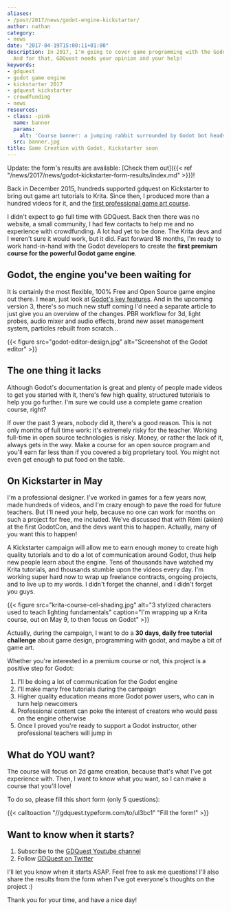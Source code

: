 ```yaml
---
aliases:
- /post/2017/news/godot-engine-kickstarter/
author: nathan
category:
- news
date: "2017-04-19T15:00:11+01:00"
description: In 2017, I'm going to cover game programming with the Godot game engine.
  And for that, GDQuest needs your opinion and your help!
keywords:
- gdquest
- godot game engine
- kickstarter 2017
- gdquest kickstarter
- crowdfunding
- news
resources:
- class: -pink
  name: banner
  params:
    alt: 'Course banner: a jumping rabbit surrounded by Godot bot heads'
  src: banner.jpg
title: Game Creation with Godot, Kickstarter soon
---
```


Update: the form's results are available: [Check them out]({{< ref "/news/2017/news/godot-kickstarter-form-results/index.md" >}})!

Back in December 2015, hundreds supported gdquest on Kickstarter to bring out game art tutorials to Krita. Since then, I produced more than a hundred videos for it, and the [first professional game art course](//gumroad.com/l/krita-game-art-tutorial-1).

I didn't expect to go full time with GDQuest. Back then there was no website, a small community, I had few contacts to help me and no experience with crowdfunding. A lot had yet to be done. The Krita devs and I weren't sure it would work, but it did. Fast forward 18 months, I'm ready to work hand-in-hand with the Godot developers to create the **first premium course for the powerful Godot game engine**.


## Godot, the engine you've been waiting for

It is certainly the most flexible, 100% Free and Open Source game engine out there. I mean, just look at [Godot's key features](//godotengine.org/features). And in the upcoming version 3, there's so much new stuff coming I'd need a separate article to just give you an overview of the changes. PBR workflow for 3d, light probes, audio mixer and audio effects, brand new asset management system, particles rebuilt from scratch...


{{< figure src="godot-editor-design.jpg" alt="Screenshot of the Godot editor" >}}



## The one thing it lacks

Although Godot's documentation is great and plenty of people made videos to get you started with it, there's few high quality, structured tutorials to help you go further. I'm sure we could use a complete game creation course, right?

If over the past 3 years, nobody did it, there's a good reason. This is not only months of full time work: it's extremely risky for the teacher. Working full-time in open source technologies is risky. Money, or rather the lack of it, always gets in the way. Make a course for an open source program and you'll earn far less than if you covered a big proprietary tool. You might not even get enough to put food on the table.


## On Kickstarter in May

I'm a professional designer. I've worked in games for a few years now, made hundreds of videos, and I'm crazy enough to pave the road for future teachers. But I'll need your help, because no one can work for months on such a project for free, me included. We've discussed that with Rémi (akien) at the first GodotCon, and the devs want this to happen. Actually, many of you want this to happen!

A Kickstarter campaign will allow me to earn enough money to create high quality tutorials and to do a lot of communication around Godot, thus help new people learn about the engine. Tens of thousands have watched my Krita tutorials, and thousands stumble upon the videos every day. I'm working super hard now to wrap up freelance contracts, ongoing projects, and to live up to my words. I didn't forget the channel, and I didn't forget you guys.

{{< figure src="krita-course-cel-shading.jpg" alt="3 stylized characters used to teach lighting fundamentals" caption="I'm wrapping up a Krita course, out on May 9, to then focus on Godot" >}}

Actually, during the campaign, I want to do a **30 days, daily free tutorial challenge** about game design, programming with godot, and maybe a bit of game art.

Whether you're interested in a premium course or not, this project is a positive step for Godot:

1. I'll be doing a lot of communication for the Godot engine
1. I'll make many free tutorials during the campaign
1. Higher quality education means more Godot power users, who can in turn help newcomers
1. Professional content can poke the interest of creators who would pass on the engine otherwise
1. Once I proved you're ready to support a Godot instructor, other professional teachers will jump in


## What do YOU want?

The course will focus on 2d game creation, because that's what I've got experience with. Then, I want to know what you want, so I can make a course that you'll love!

To do so, please fill this short form (only 5 questions):

{{< calltoaction "//gdquest.typeform.com/to/ul3bc1" "Fill the form!" >}}


## Want to know when it starts?

1. Subscribe to the [GDQuest Youtube channel](//www.youtube.com/c/Gdquest?sub_confirmation=1)
2. Follow [GDQuest on Twitter](//twitter.com/NathanGDQuest)

I'll let you know when it starts ASAP. Feel free to ask me questions! I'll also share the results from the form when I've got everyone's thoughts on the project :)

Thank you for your time, and have a nice day!
